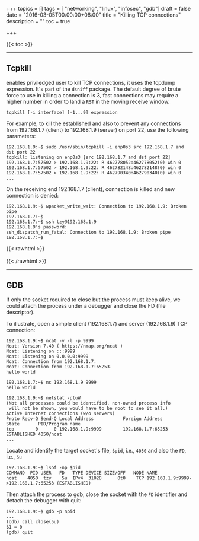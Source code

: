 +++
topics = []
tags = [ "networking", "linux", "infosec", "gdb"]
draft = false
date = "2016-03-05T00:00:00+08:00"
title = "Killing TCP connections"
description = ""
toc = true

+++

{{< toc >}}

---
## Tcpkill
enables priviledged user to kill TCP connections, it uses the tcpdump expression. It's part of the `dsniff` package. The default degree of brute force to use in killing a connection is 3, fast connections may require a higher number in order to land a `RST` in the moving receive window.

```
tcpkill [-i interface] [-1...9] expression
```

For example, to kill the established and also to prevent any connections from 192.168.1.7 (client) to 192.168.1.9 (server) on port 22, use the following parameters:

```
192.168.1.9:~$ sudo /usr/sbin/tcpkill -i enp0s3 src 192.168.1.7 and dst port 22
tcpkill: listening on enp0s3 [src 192.168.1.7 and dst port 22] 
192.168.1.7:57502 > 192.168.1.9:22: R 462778052:462778052(0) win 0
192.168.1.7:57502 > 192.168.1.9:22: R 462782148:462782148(0) win 0
192.168.1.7:57502 > 192.168.1.9:22: R 462790340:462790340(0) win 0
...
```

On the receiving end 192.168.1.7 (client), connection is killed and new connection is denied:

```
192.168.1.9:~$ wpacket_write_wait: Connection to 192.168.1.9: Broken pipe
192.168.1.7:~$ 
192.168.1.7:~$ ssh tzy@192.168.1.9
192.168.1.9's password: 
ssh_dispatch_run_fatal: Connection to 192.168.1.9: Broken pipe
192.168.1.7:~$ 
```


{{< rawhtml >}}
<br/><br/>
{{< /rawhtml >}}


---
## GDB
If only the socket required to close but the process must keep alive, we could attach the process under a debugger and close the FD (file descriptor).

To illustrate, open a simple client (192.168.1.7) and server (192.168.1.9) TCP connection:

```
192.168.1.9:~$ ncat -v -l -p 9999
Ncat: Version 7.40 ( https://nmap.org/ncat )
Ncat: Listening on :::9999
Ncat: Listening on 0.0.0.0:9999
Ncat: Connection from 192.168.1.7.
Ncat: Connection from 192.168.1.7:65253.
hello world
```

```
192.168.1.7:~$ nc 192.168.1.9 9999
hello world
```

```
192.168.1.9:~$ netstat -ptuW
(Not all processes could be identified, non-owned process info
 will not be shown, you would have to be root to see it all.)
Active Internet connections (w/o servers)
Proto Recv-Q Send-Q Local Address           Foreign Address         State       PID/Program name    
tcp        0      0 192.168.1.9:9999        192.168.1.7:65253       ESTABLISHED 4050/ncat           
...
```

Locate and identify the target socket's file, `$pid`, i.e., `4050` and also the `FD`, i.e., `5u`

```
192.168.1.9:~$ lsof -np $pid 
COMMAND  PID USER   FD   TYPE DEVICE SIZE/OFF   NODE NAME
ncat    4050  tzy    5u  IPv4  31028      0t0    TCP 192.168.1.9:9999->192.168.1.7:65253 (ESTABLISHED)
```

Then attach the process to gdb, close the socket with the `FD` identifier and detach the debugger with quit:

```
192.168.1.9:~$ gdb -p $pid
...
(gdb) call close(5u)
$1 = 0
(gdb) quit
```
